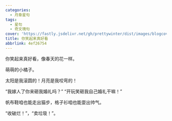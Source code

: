 ```yaml
---
categories:
  - 月章星句
tags:
  - 星句
  - 奇文瑰句
cover: 'https://fastly.jsdelivr.net/gh/prettywinter/dist/images/blogcover/hahaha.jpeg'
title: 你笑起来真好看
abbrlink: 4ef26754
---
```


你笑起来真好看，像春天的花一样。

<!-- more -->

萌萌的小橘子。

太阳是我滚圆的！月亮是我咬弯的！

“我嫁人了你来砸我婚礼吗？”
“开玩笑砸我自己婚礼干嘛！”

帆布鞋咱也能走出猫步，格子衫咱也能耍出帅气。

“收破烂！”，“卖垃圾！”。
